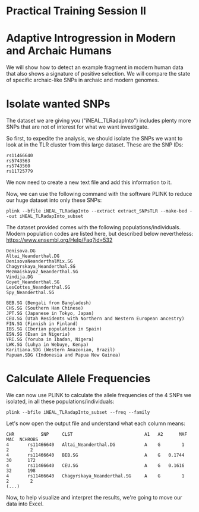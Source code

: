 # Practical Training Session II #
# Adaptive Introgression in Modern and Archaic Humans #

We will show how to detect an example fragment in modern human data that also shows a signature of positive selection. We will compare the state of specific archaic-like SNPs in archaic and modern genomes.

# Isolate wanted SNPs #

The dataset we are giving you ("iNEAL_TLRadapInto") includes plenty more SNPs that are not of interest for what we want investigate.

So first, to expedite the analysis, we should isolate the SNPs we want to look at in the TLR cluster from this large dataset. These are the SNP IDs:

    rs11466640
    rs5743563
    rs5743560
    rs11725779

We now need to create a new text file and add this information to it.

Now, we can use the following command with the software PLINK to reduce our huge dataset into only these SNPs:

    plink --bfile iNEAL_TLRadapInto --extract extract_SNPsTLR --make-bed --out iNEAL_TLRadapInto_subset

The dataset provided comes with the following populations/individuals. Modern population codes are listed here, but described below nevertheless:
https://www.ensembl.org/Help/Faq?id=532

    Denisova.DG
    Altai_Neanderthal.DG
    DenisovaNeanderthalMix.SG
    Chagyrskaya_Neanderthal.SG
    Mezmaiskaya2_Neanderthal.SG
    Vindija.DG
    Goyet_Neanderthal.SG
    LesCottes_Neanderthal.SG
    Spy_Neanderthal.SG
    
    BEB.SG (Bengali from Bangladesh)
    CHS.SG (Southern Han Chinese)
    JPT.SG (Japanese in Tokyo, Japan)
    CEU.SG (Utah Residents with Northern and Western European ancestry)
    FIN.SG (Finnish in Finland)
    IBS.SG (Iberian population in Spain)
    ESN.SG (Esan in Nigeria)
    YRI.SG (Yoruba in Ibadan, Nigera)
    LWK.SG (Luhya in Webuye, Kenya)
    Karitiana.SDG (Western Amazonian, Brazil)
    Papuan.SDG (Indonesia and Papua New Guinea)

# Calculate Allele Frequencies #

We can now use PLINK to calculate the allele frequencies of the 4 SNPs we isolated, in all these populations/individuals:

    plink --bfile iNEAL_TLRadapInto_subset --freq --family

Let's now open the output file and understand what each column means:

    CHR          SNP     CLST                           A1   A2      MAF    MAC  NCHROBS
    4       rs11466640   Altai_Neanderthal.DG           A    G        1      2        2 
    4       rs11466640   BEB.SG                         A    G   0.1744     30      172 
    4       rs11466640   CEU.SG                         A    G   0.1616     32      198 
    4       rs11466640   Chagyrskaya_Neanderthal.SG     A    G        1      2        2 
    (...)

Now, to help visualize and interpret the results, we're going to move our data into Excel.
